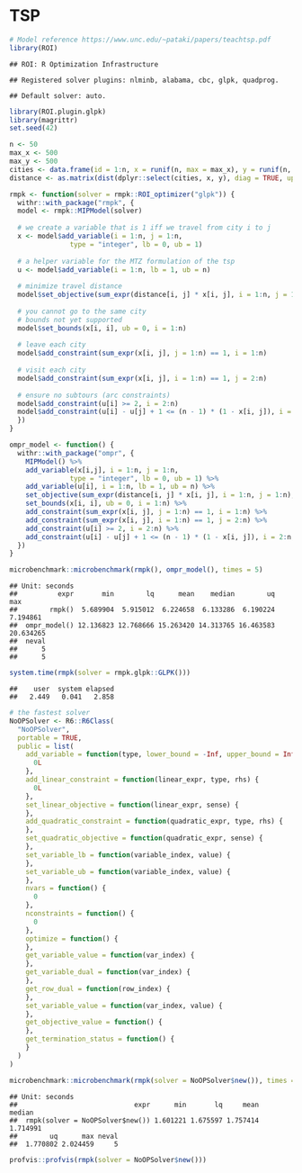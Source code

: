 TSP
================

``` r
# Model reference https://www.unc.edu/~pataki/papers/teachtsp.pdf
library(ROI)
```

    ## ROI: R Optimization Infrastructure

    ## Registered solver plugins: nlminb, alabama, cbc, glpk, quadprog.

    ## Default solver: auto.

``` r
library(ROI.plugin.glpk)
library(magrittr)
set.seed(42)

n <- 50
max_x <- 500
max_y <- 500
cities <- data.frame(id = 1:n, x = runif(n, max = max_x), y = runif(n, max = max_y))
distance <- as.matrix(dist(dplyr::select(cities, x, y), diag = TRUE, upper = TRUE))

rmpk <- function(solver = rmpk::ROI_optimizer("glpk")) {
  withr::with_package("rmpk", {
  model <- rmpk::MIPModel(solver)
  
  # we create a variable that is 1 iff we travel from city i to j
  x <- model$add_variable(i = 1:n, j = 1:n, 
               type = "integer", lb = 0, ub = 1)
  
  # a helper variable for the MTZ formulation of the tsp
  u <- model$add_variable(i = 1:n, lb = 1, ub = n)
  
  # minimize travel distance
  model$set_objective(sum_expr(distance[i, j] * x[i, j], i = 1:n, j = 1:n), "min")
  
  # you cannot go to the same city
  # bounds not yet supported
  model$set_bounds(x[i, i], ub = 0, i = 1:n)
  
  # leave each city
  model$add_constraint(sum_expr(x[i, j], j = 1:n) == 1, i = 1:n)
  
  # visit each city
  model$add_constraint(sum_expr(x[i, j], i = 1:n) == 1, j = 2:n)
  
  # ensure no subtours (arc constraints)
  model$add_constraint(u[i] >= 2, i = 2:n)
  model$add_constraint(u[i] - u[j] + 1 <= (n - 1) * (1 - x[i, j]), i = 2:n, j = 2:n)
  })
}

ompr_model <- function() {
  withr::with_package("ompr", {
    MIPModel() %>% 
    add_variable(x[i,j], i = 1:n, j = 1:n, 
               type = "integer", lb = 0, ub = 1) %>% 
    add_variable(u[i], i = 1:n, lb = 1, ub = n) %>% 
    set_objective(sum_expr(distance[i, j] * x[i, j], i = 1:n, j = 1:n), "min") %>% 
    set_bounds(x[i, i], ub = 0, i = 1:n) %>% 
    add_constraint(sum_expr(x[i, j], j = 1:n) == 1, i = 1:n) %>% 
    add_constraint(sum_expr(x[i, j], i = 1:n) == 1, j = 2:n) %>% 
    add_constraint(u[i] >= 2, i = 2:n) %>% 
    add_constraint(u[i] - u[j] + 1 <= (n - 1) * (1 - x[i, j]), i = 2:n, j = 2:n)
  })
}

microbenchmark::microbenchmark(rmpk(), ompr_model(), times = 5)
```

    ## Unit: seconds
    ##          expr       min        lq      mean    median        uq       max
    ##        rmpk()  5.689904  5.915012  6.224658  6.133286  6.190224  7.194861
    ##  ompr_model() 12.136823 12.768666 15.263420 14.313765 16.463583 20.634265
    ##  neval
    ##      5
    ##      5

``` r
system.time(rmpk(solver = rmpk.glpk::GLPK()))
```

    ##    user  system elapsed 
    ##   2.449   0.041   2.858

``` r
# the fastest solver
NoOPSolver <- R6::R6Class(
  "NoOPSolver",
  portable = TRUE,
  public = list(
    add_variable = function(type, lower_bound = -Inf, upper_bound = Inf) {
      0L
    },
    add_linear_constraint = function(linear_expr, type, rhs) {
      0L
    },
    set_linear_objective = function(linear_expr, sense) {
    },
    add_quadratic_constraint = function(quadratic_expr, type, rhs) {
    },
    set_quadratic_objective = function(quadratic_expr, sense) {
    },
    set_variable_lb = function(variable_index, value) {
    },
    set_variable_ub = function(variable_index, value) {
    },
    nvars = function() {
      0
    },
    nconstraints = function() {
      0
    },
    optimize = function() {
    },
    get_variable_value = function(var_index) {
    },
    get_variable_dual = function(var_index) {
    },
    get_row_dual = function(row_index) {
    },
    set_variable_value = function(var_index, value) {
    },
    get_objective_value = function() {
    },
    get_termination_status = function() {
    }
  )
)
```

``` r
microbenchmark::microbenchmark(rmpk(solver = NoOPSolver$new()), times = 5)
```

    ## Unit: seconds
    ##                             expr      min       lq     mean   median
    ##  rmpk(solver = NoOPSolver$new()) 1.601221 1.675597 1.757414 1.714991
    ##        uq      max neval
    ##  1.770802 2.024459     5

``` r
profvis::profvis(rmpk(solver = NoOPSolver$new()))
```
